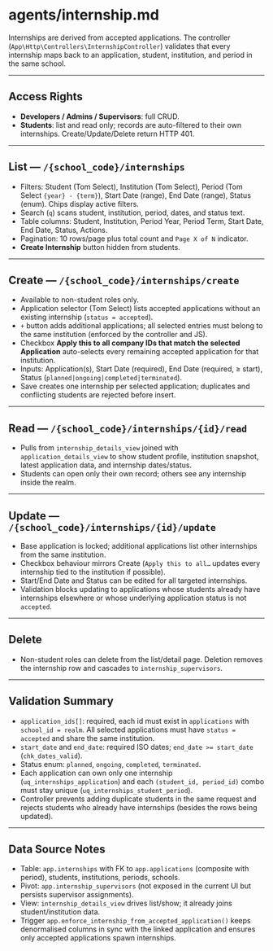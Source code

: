 # agents/internship.md

Internships are derived from accepted applications. The controller (`App\Http\Controllers\InternshipController`) validates that every internship maps back to an application, student, institution, and period in the same school.

---

## Access Rights
- **Developers / Admins / Supervisors**: full CRUD.
- **Students**: list and read only; records are auto-filtered to their own internships. Create/Update/Delete return HTTP 401.

---

## List — `/{school_code}/internships`
- Filters: Student (Tom Select), Institution (Tom Select), Period (Tom Select `{year} - {term}`), Start Date (range), End Date (range), Status (enum). Chips display active filters.
- Search (`q`) scans student, institution, period, dates, and status text.
- Table columns: Student, Institution, Period Year, Period Term, Start Date, End Date, Status, Actions.
- Pagination: 10 rows/page plus total count and `Page X of N` indicator.
- **Create Internship** button hidden from students.

---

## Create — `/{school_code}/internships/create`
- Available to non-student roles only.
- Application selector (Tom Select) lists accepted applications without an existing internship (`status = accepted`).
- `+` button adds additional applications; all selected entries must belong to the same institution (enforced by the controller and JS).
- Checkbox **Apply this to all company IDs that match the selected Application** auto-selects every remaining accepted application for that institution.
- Inputs: Application(s), Start Date (required), End Date (required, ≥ start), Status (`planned|ongoing|completed|terminated`).
- Save creates one internship per selected application; duplicates and conflicting students are rejected before insert.

---

## Read — `/{school_code}/internships/{id}/read`
- Pulls from `internship_details_view` joined with `application_details_view` to show student profile, institution snapshot, latest application data, and internship dates/status.
- Students can open only their own record; others see any internship inside the realm.

---

## Update — `/{school_code}/internships/{id}/update`
- Base application is locked; additional applications list other internships from the same institution.
- Checkbox behaviour mirrors Create (`Apply this to all…` updates every internship tied to the institution if possible).
- Start/End Date and Status can be edited for all targeted internships.
- Validation blocks updating to applications whose students already have internships elsewhere or whose underlying application status is not `accepted`.

---

## Delete
- Non-student roles can delete from the list/detail page. Deletion removes the internship row and cascades to `internship_supervisors`.

---

## Validation Summary
- `application_ids[]`: required, each id must exist in `applications` with `school_id = realm`. All selected applications must have `status = accepted` and share the same institution.
- `start_date` and `end_date`: required ISO dates; `end_date >= start_date` (`chk_dates_valid`).
- Status enum: `planned`, `ongoing`, `completed`, `terminated`.
- Each application can own only one internship (`uq_internships_application`) and each `(student_id, period_id)` combo must stay unique (`uq_internships_student_period`).
- Controller prevents adding duplicate students in the same request and rejects students who already have internships (besides the rows being updated).

---

## Data Source Notes
- Table: `app.internships` with FK to `app.applications` (composite with period), students, institutions, periods, schools.
- Pivot: `app.internship_supervisors` (not exposed in the current UI but persists supervisor assignments).
- View: `internship_details_view` drives list/show; it already joins student/institution data.
- Trigger `app.enforce_internship_from_accepted_application()` keeps denormalised columns in sync with the linked application and ensures only accepted applications spawn internships.
